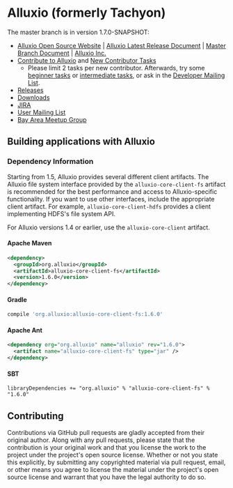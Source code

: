 Alluxio (formerly Tachyon)
=======

The master branch is in version 1.7.0-SNAPSHOT:

- [Alluxio Open Source Website](http://www.alluxio.org/) | [Alluxio Latest Release Document](http://www.alluxio.org/documentation/) | [Master Branch Document](http://alluxio.org/documentation/master/) | [Alluxio Inc.](http://www.alluxio.com/)
- [Contribute to Alluxio](http://alluxio.org/documentation/master/en/Contributing-to-Alluxio.html) and
[New Contributor Tasks](https://alluxio.atlassian.net/issues/?jql=project%20%3D%20ALLUXIO%20AND%20labels%20%3D%20NewContributor%20AND%20status%20%3D%20Open%20AND%20Assignee%20%3D%20null)
  - Please limit 2 tasks per new contributor. Afterwards, try some [beginner tasks](https://alluxio.atlassian.net/issues/?jql=project%20%3D%20ALLUXIO%20AND%20labels%20%3D%20Beginner%20AND%20status%20%3D%20Open) or [intermediate tasks](https://alluxio.atlassian.net/issues/?jql=project%20%3D%20ALLUXIO%20AND%20labels%20%3D%20Intermediate%20AND%20status%20%3D%20Open),
  or ask in the [Developer Mailing List](https://groups.google.com/forum/#!forum/alluxio-dev).
- [Releases](http://alluxio.org/releases/)
- [Downloads](http://www.alluxio.org/download)
- [JIRA](https://alluxio.atlassian.net/browse/ALLUXIO)
- [User Mailing List](https://groups.google.com/forum/?fromgroups#!forum/alluxio-users)
- [Bay Area Meetup Group](http://www.meetup.com/Alluxio)

## Building applications with Alluxio

### Dependency Information



Starting from 1.5, Alluxio provides several different client artifacts. The Alluxio file system interface
provided by the `alluxio-core-client-fs` artifact is recommended for the best performance and access
to Alluxio-specific functionality. If you want to use other interfaces, include the appropriate
client artifact. For example, `alluxio-core-client-hdfs` provides a client implementing HDFS's file
system API.

For Alluxio versions 1.4 or earlier, use the `alluxio-core-client` artifact.

#### Apache Maven
```xml
<dependency>
  <groupId>org.alluxio</groupId>
  <artifactId>alluxio-core-client-fs</artifactId>
  <version>1.6.0</version>
</dependency>
```

#### Gradle

```groovy
compile 'org.alluxio:alluxio-core-client-fs:1.6.0'
```

#### Apache Ant
```xml
<dependency org="org.alluxio" name="alluxio" rev="1.6.0">
  <artifact name="alluxio-core-client-fs" type="jar" />
</dependency>
```

#### SBT
```
libraryDependencies += "org.alluxio" % "alluxio-core-client-fs" % "1.6.0"
```

## Contributing

Contributions via GitHub pull requests are gladly accepted from their original author. Along with
any pull requests, please state that the contribution is your original work and that you license the
work to the project under the project's open source license. Whether or not you state this
explicitly, by submitting any copyrighted material via pull request, email, or other means you agree
to license the material under the project's open source license and warrant that you have the legal
authority to do so.
